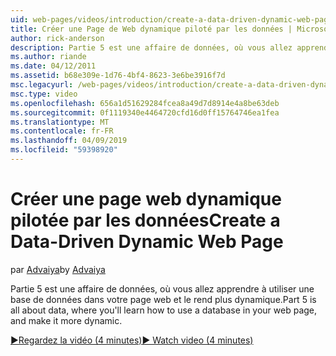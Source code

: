 ```yaml
---
uid: web-pages/videos/introduction/create-a-data-driven-dynamic-web-page
title: Créer une Page de Web dynamique piloté par les données | Microsoft Docs
author: rick-anderson
description: Partie 5 est une affaire de données, où vous allez apprendre à utiliser une base de données dans votre page web et le rend plus dynamique.
ms.author: riande
ms.date: 04/12/2011
ms.assetid: b68e309e-1d76-4bf4-8623-3e6be3916f7d
msc.legacyurl: /web-pages/videos/introduction/create-a-data-driven-dynamic-web-page
msc.type: video
ms.openlocfilehash: 656a1d51629284fcea8a49d7d8914e4a8be63deb
ms.sourcegitcommit: 0f1119340e4464720cfd16d0ff15764746ea1fea
ms.translationtype: MT
ms.contentlocale: fr-FR
ms.lasthandoff: 04/09/2019
ms.locfileid: "59398920"
---
```

# <a name="create-a-data-driven-dynamic-web-page"></a><span data-ttu-id="02bc7-103">Créer une page web dynamique pilotée par les données</span><span class="sxs-lookup"><span data-stu-id="02bc7-103">Create a Data-Driven Dynamic Web Page</span></span>

<span data-ttu-id="02bc7-104">par [Advaiya](https://twitter.com/Advaiyasolns)</span><span class="sxs-lookup"><span data-stu-id="02bc7-104">by [Advaiya](https://twitter.com/Advaiyasolns)</span></span>

<span data-ttu-id="02bc7-105">Partie 5 est une affaire de données, où vous allez apprendre à utiliser une base de données dans votre page web et le rend plus dynamique.</span><span class="sxs-lookup"><span data-stu-id="02bc7-105">Part 5 is all about data, where you'll learn how to use a database in your web page, and make it more dynamic.</span></span>

[<span data-ttu-id="02bc7-106">&#9654;Regardez la vidéo (4 minutes)</span><span class="sxs-lookup"><span data-stu-id="02bc7-106">&#9654; Watch video (4 minutes)</span></span>](https://channel9.msdn.com/Blogs/ASP-NET-Site-Videos/create-a-data-driven-dynamic-web-page)
